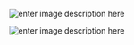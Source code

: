![enter image description here](https://drive.google.com/file/d/1TCkrnANEtSXSWpI5m4ObMq7FkqK_GB9L/view?usp=sharing)


![enter image description here](https://fex.net/ru/s/vvmrrab)
